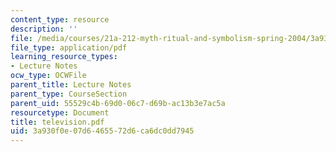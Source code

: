 ```yaml
---
content_type: resource
description: ''
file: /media/courses/21a-212-myth-ritual-and-symbolism-spring-2004/3a930f0e07d6465572d6ca6dc0dd7945_television.pdf
file_type: application/pdf
learning_resource_types:
- Lecture Notes
ocw_type: OCWFile
parent_title: Lecture Notes
parent_type: CourseSection
parent_uid: 55529c4b-69d0-06c7-d69b-ac13b3e7ac5a
resourcetype: Document
title: television.pdf
uid: 3a930f0e-07d6-4655-72d6-ca6dc0dd7945
---
```

